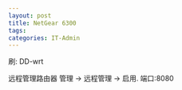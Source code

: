 ```yaml
---
layout: post
title: NetGear 6300
tags: 
categories: IT-Admin
---
```


刷: DD-wrt

远程管理路由器 
管理 → 远程管理 → 启用. 端口:8080


